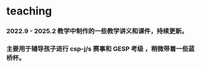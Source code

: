 # teaching

### 2022.9 - 2025.2 教学中制作的一些教学讲义和课件，持续更新。 
### 主要用于辅导孩子进行 csp-j/s 赛事和 GESP 考级 ，稍微带着一些蓝桥杯。
